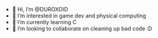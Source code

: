 - 👋 Hi, I’m @DUROXOID
- 👀 I’m interested in game dev and physical computing
- 🌱 I’m currently learning C
- 💞️ I’m looking to collaborate on cleaning up bad code :D

<!---
DUROXOID/DUROXOID is a ✨ special ✨ repository because its `README.md` (this file) appears on your GitHub profile.
You can click the Preview link to take a look at your changes.
--->
